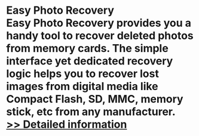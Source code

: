# Easy Photo Recovery<br />Easy Photo Recovery provides you a handy tool to recover deleted photos from memory cards. The simple interface yet dedicated recovery logic helps you to recover lost images from digital media like Compact Flash, SD, MMC, memory stick, etc from any manufacturer.<br />[>> Detailed information](https://secure.shareit.com/shareit/product.html?productid=300042264&affiliateid=200057808)